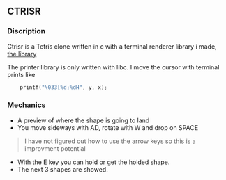 ## CTRISR

### Discription
Ctrisr is a Tetris clone written in c with a terminal renderer library
i made, [the library](https://github.com/spynetS/printer)

The printer library is only written with libc.
I move the cursor with terminal prints like 
```c
    printf("\033[%d;%dH", y, x);
```

### Mechanics

* A preview of where the shape is going to land
* You move sideways with AD, rotate with W and drop on SPACE
> I have not figured out how to use the arrow keys so this is a improvment potential
* With the E key you can hold or get the holded shape.
* The next 3 shapes are showed.

